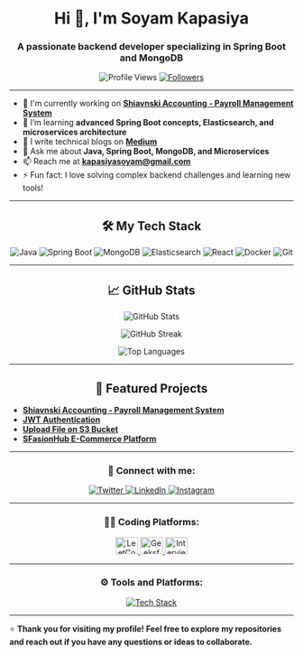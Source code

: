 <h1 align="center">Hi 👋, I'm Soyam Kapasiya</h1>
<h3 align="center">A passionate backend developer specializing in Spring Boot and MongoDB</h3>

<p align="center">
  <img src="https://komarev.com/ghpvc/?username=soyamkapasiya&label=Profile%20Views&color=0e75b6&style=flat" alt="Profile Views" />
  <a href="https://github.com/soyamkapasiya?tab=followers">
    <img src="https://img.shields.io/github/followers/soyamkapasiya?label=Followers&style=social" alt="Followers" />
  </a>
</p>

---

- 🔭 I'm currently working on **[Shiavnski Accounting - Payroll Management System](https://github.com/soyamkapasiya/shiavnski-accounting)**  
- 🌱 I’m learning **advanced Spring Boot concepts, Elasticsearch, and microservices architecture**  
- 📝 I write technical blogs on **[Medium](https://medium.com/@soyamkapasiya)**  
- 💬 Ask me about **Java, Spring Boot, MongoDB, and Microservices**  
- 📫 Reach me at **kapasiyasoyam@gmail.com**  
- ⚡ Fun fact: I love solving complex backend challenges and learning new tools!  

---

<h2 align="center">🛠️ My Tech Stack</h2>

<p align="center">
  <img src="https://img.shields.io/badge/Java-ED8B00?style=for-the-badge&logo=java&logoColor=white" alt="Java" />
  <img src="https://img.shields.io/badge/Spring_Boot-6DB33F?style=for-the-badge&logo=spring&logoColor=white" alt="Spring Boot" />
  <img src="https://img.shields.io/badge/MongoDB-47A248?style=for-the-badge&logo=mongodb&logoColor=white" alt="MongoDB" />
  <img src="https://img.shields.io/badge/Elasticsearch-005571?style=for-the-badge&logo=elasticsearch&logoColor=white" alt="Elasticsearch" />
  <img src="https://img.shields.io/badge/React-61DAFB?style=for-the-badge&logo=react&logoColor=black" alt="React" />
  <img src="https://img.shields.io/badge/Docker-2496ED?style=for-the-badge&logo=docker&logoColor=white" alt="Docker" />
  <img src="https://img.shields.io/badge/Git-F05032?style=for-the-badge&logo=git&logoColor=white" alt="Git" />
</p>

---

<h2 align="center">📈 GitHub Stats</h2>

<p align="center">
  <img src="https://github-readme-stats.vercel.app/api?username=soyamkapasiya&show_icons=true&theme=radical" alt="GitHub Stats" />
</p>
<p align="center">
  <img src="https://github-readme-streak-stats.herokuapp.com/?user=soyamkapasiya&theme=radical" alt="GitHub Streak" />
</p>
<p align="center">
  <img src="https://github-readme-stats.vercel.app/api/top-langs/?username=soyamkapasiya&layout=compact&theme=radical" alt="Top Languages" />
</p>

---

<h2 align="center">🌟 Featured Projects</h2>

- **[Shiavnski Accounting - Payroll Management System](https://github.com/soyamkapasiya/shiavnski-accounting)**  
- **[JWT Authentication](https://github.com/soyamkapasiya/JWTAuthentication)**  
- **[Upload File on S3 Bucket](https://github.com/soyamkapasiya/Upload-file-on-s3bucket)**  
- **[SFasionHub E-Commerce Platform](https://github.com/soyamkapasiya/SFasionHub-ECommerce)**  

---

<h3 align="center">🤝 Connect with me:</h3>
<p align="center">
  <a href="https://twitter.com/kapasiyag1/" target="_blank">
    <img src="https://img.shields.io/badge/Twitter-1DA1F2?style=for-the-badge&logo=twitter&logoColor=white" alt="Twitter" />
  </a>
  <a href="https://www.linkedin.com/in/soyam-kapasiya-25b9292a7/" target="_blank">
    <img src="https://img.shields.io/badge/LinkedIn-0077B5?style=for-the-badge&logo=linkedin&logoColor=white" alt="LinkedIn" />
  </a>
  <a href="https://instagram.com/kapasiyag1/" target="_blank">
    <img src="https://img.shields.io/badge/Instagram-E4405F?style=for-the-badge&logo=instagram&logoColor=white" alt="Instagram" />
  </a>
</p>

---

<h3 align="center">👨‍💻 Coding Platforms:</h3>
<p align="center">
  <a href="https://leetcode.com/u/kapasiyag1/" target="_blank">
    <img src="https://raw.githubusercontent.com/rahuldkjain/github-profile-readme-generator/master/src/images/icons/Social/leet-code.svg" alt="LeetCode" height="30" width="40" />
  </a>
  <a href="https://www.geeksforgeeks.org/user/kapasiyag1/" target="_blank">
    <img src="https://raw.githubusercontent.com/rahuldkjain/github-profile-readme-generator/master/src/images/icons/Social/geeks-for-geeks.svg" alt="GeeksforGeeks" height="30" width="40" />
  </a>
  <a href="https://www.interviewbit.com/profile/kapasiyag1/" target="_blank">
    <img src="https://raw.githubusercontent.com/Alex-Keyes/InterviewBit/master/img/ib-logo-square.png" alt="InterviewBit" height="30" width="40" />
  </a>
</p>

---

<h3 align="center">⚙️ Tools and Platforms:</h3>
<p align="center">
  <a href="https://skillicons.dev">
    <img src="https://skillicons.dev/icons?i=java,spring,aws,mongodb,elasticsearch,git,docker,react,bootstrap,vscode,postman&theme=dark" alt="Tech Stack" />
  </a>
</p>

---

⭐️ **Thank you for visiting my profile! Feel free to explore my repositories and reach out if you have any questions or ideas to collaborate.**

